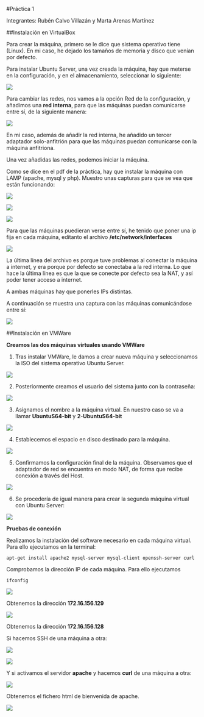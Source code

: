 #Práctica 1

Integrantes: Rubén Calvo Villazán y Marta Arenas Martínez

##Instalación en VirtualBox

Para crear la máquina, primero se le dice que sistema operativo tiene (Linux). En mi caso, he dejado los tamaños de memoria y disco que venían por defecto. 

Para instalar Ubuntu Server, una vez creada la máquina, hay que meterse en la configuración, y en  el almacenamiento, seleccionar lo siguiente: 

![](./images/meter-maquina-virtual.png)

Para cambiar las redes, nos vamos a la opción Red de la configuración, y añadimos una **red interna**, para que las máquinas puedan comunicarse entre sí, de la siguiente manera:

![](./images/aniadir-red-interna.png)

En mi caso, además de añadir la red interna, he añadido un tercer adaptador solo-anfitrión para que las máquinas puedan comunicarse con la máquina anfitriona.

Una vez añadidas las redes, podemos iniciar la máquina.

Como se dice en el pdf de la práctica, hay que instalar la máquina con LAMP (apache, mysql y php). Muestro unas capturas para que se vea que están funcionando:

![](./images/apache-funcionando.png)

![](./images/mysql-funcionando.png)

![](./images/php-funcionando.png)

Para que las máquinas puedieran verse entre sí, he tenido que poner una ip fija en cada máquina, editanto el archivo **/etc/network/interfaces**

![](./images/configuracion-red-interna.png)

La última línea del archivo es porque tuve problemas al conectar la máquina a internet, y era porque por defecto se conectaba a la red interna. Lo que hace la última línea es que la que se conecte por defecto sea la NAT, y así poder tener acceso a internet.

A ambas máquinas hay que ponerles IPs distintas.

A continuación se muestra una captura con las máquinas comunicándose entre sí:

![](./images/conexion-entre-maquinas.png)

##Instalación en VMWare

 **Creamos las dos máquinas virtuales usando VMWare**

1. Tras instalar VMWare, le damos a crear nueva máquina y seleccionamos la ISO del sistema operativo Ubuntu Server.

![](images/1.png)

2. Posteriormente creamos el usuario del sistema junto con la contraseña:

![](images/2.png)

3. Asignamos el nombre a la máquina virtual. En nuestro caso se va a llamar **UbuntuS64-bit** y **2-UbuntuS64-bit**

![](images/3.png)

4. Establecemos el espacio en disco destinado para la máquina.

![](images/4.png)

5. Confirmamos la configuración final de la máquina. Observamos que el adaptador de red se encuentra en modo NAT, de forma que recibe conexión a través del Host.

![](images/5.png)

6. Se procedería de igual manera para crear la segunda máquina virtual con Ubuntu Server:

![](images/6.png)


**Pruebas de conexión**

Realizamos la instalación del software necesario en cada máquina virtual.
Para ello ejecutamos en la terminal:

```shell
apt-get install apache2 mysql-server mysql-client openssh-server curl

```


Comprobamos la dirección IP de cada máquina. Para ello ejecutamos 

```shell
ifconfig

```

![](images/9.png)

Obtenemos la dirección **172.16.156.129**

![](images/10.png)

Obtenemos la dirección **172.16.156.128**

Si hacemos SSH de una máquina a otra:

![](images/12.png)

![](images/13.png)


Y si activamos el servidor **apache** y hacemos **curl** de una máquina a otra:

![](images/14.png)

Obtenemos el fichero html de bienvenida de apache.

![](images/15.png)

